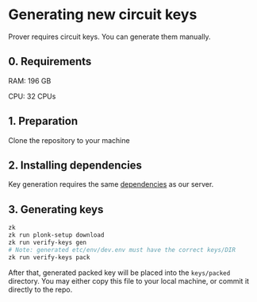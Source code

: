 # Generating new circuit keys

Prover requires circuit keys. You can generate them manually.

## 0. Requirements

RAM: 196 GB

CPU: 32 CPUs

## 1. Preparation

Clone the repository to your machine

## 2. Installing dependencies

Key generation requires the same [dependencies](../docs/setup-dev.md) as our server.

## 3. Generating keys

```bash
zk
zk run plonk-setup download
zk run verify-keys gen
# Note: generated etc/env/dev.env must have the correct keys/DIR
zk run verify-keys pack
```

After that, generated packed key will be placed into the `keys/packed` directory. You may either copy this file to your
local machine, or commit it directly to the repo.
